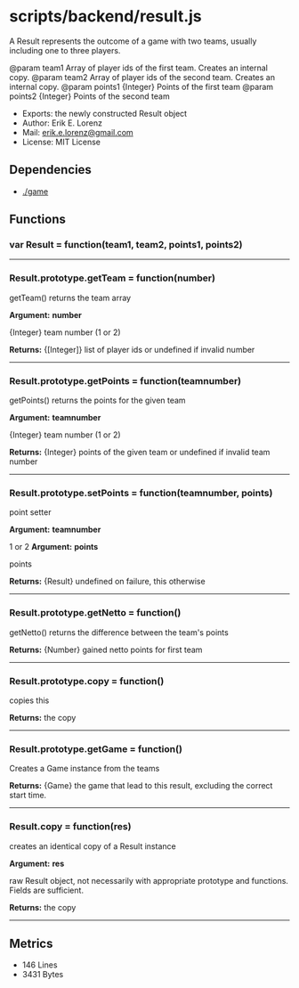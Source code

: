 # scripts/backend/result.js


A Result represents the outcome of a game with two teams, usually including
one to three players.

@param team1
         Array of player ids of the first team. Creates an internal copy.
@param team2
         Array of player ids of the second team. Creates an internal copy.
@param points1
         {Integer} Points of the first team
@param points2
         {Integer} Points of the second team
* Exports: the newly constructed Result object
* Author: Erik E. Lorenz 
* Mail: <erik.e.lorenz@gmail.com>
* License: MIT License


## Dependencies

* <a href="./game.html">./game</a>

## Functions

###   var Result = function(team1, team2, points1, points2)

---

###   Result.prototype.getTeam = function(number)
getTeam() returns the team array

**Argument:** **number**

{Integer} team number (1 or 2)

**Returns:** {[Integer]} list of player ids or undefined if invalid number

---


###   Result.prototype.getPoints = function(teamnumber)
getPoints() returns the points for the given team

**Argument:** **teamnumber**

{Integer} team number (1 or 2)

**Returns:** {Integer} points of the given team or undefined if invalid team
number

---


###   Result.prototype.setPoints = function(teamnumber, points)
point setter

**Argument:** **teamnumber**

1 or 2
**Argument:** **points**

points

**Returns:** {Result} undefined on failure, this otherwise

---


###   Result.prototype.getNetto = function()
getNetto() returns the difference between the team's points


**Returns:** {Number} gained netto points for first team

---


###   Result.prototype.copy = function()
copies this


**Returns:** the copy

---


###   Result.prototype.getGame = function()
Creates a Game instance from the teams


**Returns:** {Game} the game that lead to this result, excluding the correct
start time.

---


###   Result.copy = function(res)
creates an identical copy of a Result instance

**Argument:** **res**

raw Result object, not necessarily with appropriate prototype and
functions. Fields are sufficient.

**Returns:** the copy

---

## Metrics

* 146 Lines
* 3431 Bytes

